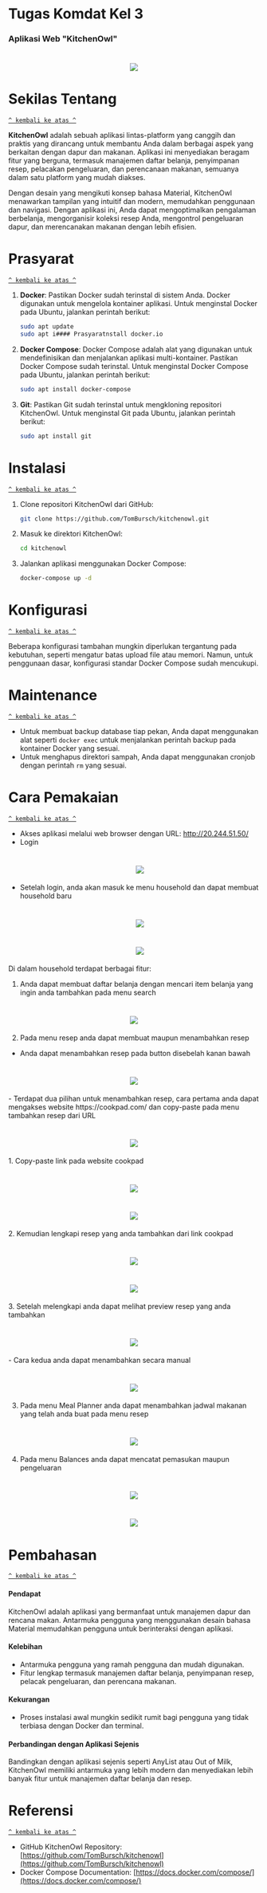 # Tugas Komdat Kel 3
### Aplikasi Web "KitchenOwl"
<h1 align="center"><img src="http://20.244.51.50/icons/Icon-192.png"></h1>


# Sekilas Tentang
[`^ kembali ke atas ^`](#)

**KitchenOwl** adalah sebuah aplikasi lintas-platform yang canggih dan praktis yang dirancang untuk membantu Anda dalam berbagai aspek yang berkaitan dengan dapur dan makanan. Aplikasi ini menyediakan beragam fitur yang berguna, termasuk manajemen daftar belanja, penyimpanan resep, pelacakan pengeluaran, dan perencanaan makanan, semuanya dalam satu platform yang mudah diakses. 

Dengan desain yang mengikuti konsep bahasa Material, KitchenOwl menawarkan tampilan yang intuitif dan modern, memudahkan penggunaan dan navigasi. Dengan aplikasi ini, Anda dapat mengoptimalkan pengalaman berbelanja, mengorganisir koleksi resep Anda, mengontrol pengeluaran dapur, dan merencanakan makanan dengan lebih efisien.

# Prasyarat
[`^ kembali ke atas ^`](#)

1. **Docker**: Pastikan Docker sudah terinstal di sistem Anda. Docker digunakan untuk mengelola kontainer aplikasi. Untuk menginstal Docker pada Ubuntu, jalankan perintah berikut:

    ```bash
    sudo apt update
    sudo apt i#### Prasyaratnstall docker.io
    ```

2. **Docker Compose**: Docker Compose adalah alat yang digunakan untuk mendefinisikan dan menjalankan aplikasi multi-kontainer. Pastikan Docker Compose sudah terinstal. Untuk menginstal Docker Compose pada Ubuntu, jalankan perintah berikut:

    ```bash
    sudo apt install docker-compose
    ```

3. **Git**: Pastikan Git sudah terinstal untuk mengkloning repositori KitchenOwl. Untuk menginstal Git pada Ubuntu, jalankan perintah berikut:

    ```bash
    sudo apt install git
    ```
# Instalasi
[`^ kembali ke atas ^`](#)

1. Clone repositori KitchenOwl dari GitHub:
   
    ```bash
    git clone https://github.com/TomBursch/kitchenowl.git
    ```

2. Masuk ke direktori KitchenOwl:

    ```bash
    cd kitchenowl
    ```

3. Jalankan aplikasi menggunakan Docker Compose:

    ```bash
    docker-compose up -d
    ```

# Konfigurasi
[`^ kembali ke atas ^`](#)

Beberapa konfigurasi tambahan mungkin diperlukan tergantung pada kebutuhan, seperti mengatur batas upload file atau memori. Namun, untuk penggunaan dasar, konfigurasi standar Docker Compose sudah mencukupi.

# Maintenance
[`^ kembali ke atas ^`](#)

- Untuk membuat backup database tiap pekan, Anda dapat menggunakan alat seperti `docker exec` untuk menjalankan perintah backup pada kontainer Docker yang sesuai.
- Untuk menghapus direktori sampah, Anda dapat menggunakan cronjob dengan perintah `rm` yang sesuai.

# Cara Pemakaian
[`^ kembali ke atas ^`](#)

- Akses aplikasi melalui web browser dengan URL: http://20.244.51.50/
- Login
  <h1 align="center"><img src="img/login.png"></h1>
- Setelah login, anda akan masuk ke menu household dan dapat membuat household baru
  <h1 align="center"><img src="img/households.png"></h1>
  <h1 align="center"><img src="img/buathousehold.png"></h1>
  
Di dalam household terdapat berbagai fitur:
1. Anda dapat membuat daftar belanja dengan mencari item belanja yang ingin anda tambahkan pada menu search
<h1 align="center"><img src="img/daftarbelanja.png"></h1>

2. Pada menu resep anda dapat membuat maupun menambahkan resep
- Anda dapat menambahkan resep pada button disebelah kanan bawah
<h1 align="center"><img src="img/Resep.png"></h1>
- Terdapat dua pilihan untuk menambahkan resep, cara pertama anda dapat mengakses website https://cookpad.com/ dan copy-paste pada menu tambahkan resep dari URL
<h1 align="center"><img src="img/buatresep.png"></h1>
    1. Copy-paste link pada website cookpad
<h1 align="center"><img src="img/cookpad.png"></h1>
<h1 align="center"><img src="img/tambahresepdariurl.png"></h1>
    2. Kemudian lengkapi resep yang anda tambahkan dari link cookpad
<h1 align="center"><img src="img/lengkapiresep.png"></h1>
<h1 align="center"><img src="img/tambahkanresep.png"></h1>
    3. Setelah melengkapi anda dapat melihat preview resep yang anda tambahkan
<h1 align="center"><img src="img/previewresep.png"></h1>
- Cara kedua anda dapat menambahkan secara manual
<h1 align="center"><img src="img/tambahresepmanual.png"></h1>

3. Pada menu Meal Planner anda dapat menambahkan jadwal makanan yang telah anda buat pada menu resep
<h1 align="center"><img src="img/meal planner.png"></h1>

4. Pada menu Balances anda dapat mencatat pemasukan maupun pengeluaran
<h1 align="center"><img src="img/balance.png"></h1>
<h1 align="center"><img src="img/pemasukkandanpengeluaran.png"></h1>

# Pembahasan
[`^ kembali ke atas ^`](#)

#### Pendapat

KitchenOwl adalah aplikasi yang bermanfaat untuk manajemen dapur dan rencana makan. Antarmuka pengguna yang menggunakan desain bahasa Material memudahkan pengguna untuk berinteraksi dengan aplikasi.

#### Kelebihan

- Antarmuka pengguna yang ramah pengguna dan mudah digunakan.
- Fitur lengkap termasuk manajemen daftar belanja, penyimpanan resep, pelacak pengeluaran, dan perencana makanan.

#### Kekurangan

- Proses instalasi awal mungkin sedikit rumit bagi pengguna yang tidak terbiasa dengan Docker dan terminal.

#### Perbandingan dengan Aplikasi Sejenis

Bandingkan dengan aplikasi sejenis seperti AnyList atau Out of Milk, KitchenOwl memiliki antarmuka yang lebih modern dan menyediakan lebih banyak fitur untuk manajemen daftar belanja dan resep.

# Referensi
[`^ kembali ke atas ^`](#)

- GitHub KitchenOwl Repository: [https://github.com/TomBursch/kitchenowl](https://github.com/TomBursch/kitchenowl)
- Docker Compose Documentation: [https://docs.docker.com/compose/](https://docs.docker.com/compose/)
